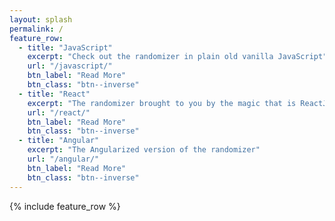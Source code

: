```yaml
---
layout: splash
permalink: /
feature_row:
  - title: "JavaScript"
    excerpt: "Check out the randomizer in plain old vanilla JavaScript"
    url: "/javascript/"
    btn_label: "Read More"
    btn_class: "btn--inverse"
  - title: "React"
    excerpt: "The randomizer brought to you by the magic that is ReactJS"
    url: "/react/"
    btn_label: "Read More"
    btn_class: "btn--inverse"
  - title: "Angular"
    excerpt: "The Angularized version of the randomizer"
    url: "/angular/"
    btn_label: "Read More"
    btn_class: "btn--inverse"
---
```


{% include feature_row %}
